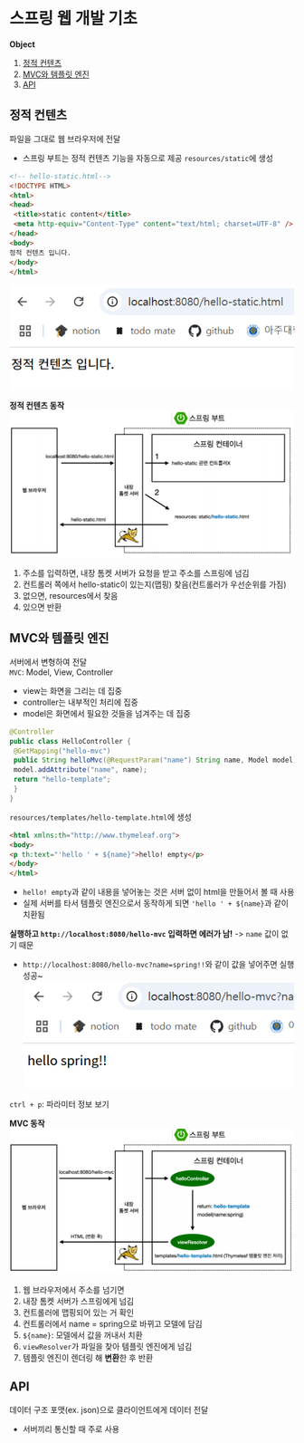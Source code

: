 # 스프링 웹 개발 기초

**Object**
1. [정적 컨텐츠](#정적-컨텐츠)
2. [MVC와 템플릿 엔진](#mvc와-템플릿-엔진)
3. [API](#api)

## 정적 컨텐츠
파일을 그대로 웹 브라우저에 전달
- 스프링 부트는 정적 컨텐츠 기능을 자동으로 제공
`resources/static`에 생성   
```html
<!-- hello-static.html-->
<!DOCTYPE HTML>
<html>
<head>
 <title>static content</title>
 <meta http-equiv="Content-Type" content="text/html; charset=UTF-8" />
</head>
<body>
정적 컨텐츠 입니다.
</body>
</html> 
```   
![alt text](img/web_1.png)

**정적 컨텐츠 동작**
![alt text](img/web_2.png)
1. 주소를 입력하면, 내장 톰켓 서버가 요청을 받고 주소를 스프링에 넘김
2. 컨트롤러 쪽에서 hello-static이 있는지(맵핑) 찾음(컨트롤러가 우선순위를 가짐)
3. 없으면, resources에서 찾음
4. 있으면 반환

## MVC와 템플릿 엔진
서버에서 변형하여 전달   
`MVC`: Model, View, Controller
- view는 화면을 그리는 데 집중
- controller는 내부적인 처리에 집중 
- model은 화면에서 필요한 것들을 넘겨주는 데 집중
```java
@Controller
public class HelloController {
 @GetMapping("hello-mvc")
 public String helloMvc(@RequestParam("name") String name, Model model) {
 model.addAttribute("name", name);
 return "hello-template";
 }
}
```
`resources/templates/hello-template.html`에 생성
```html
<html xmlns:th="http://www.thymeleaf.org">
<body>
<p th:text="'hello ' + ${name}">hello! empty</p>
</body>
</html>
```
- `hello! empty`과 같이 내용을 넣어놓는 것은 서버 없이 html을 만들어서 볼 때 사용
- 실제 서버를 타서 템플릿 엔진으로서 동작하게 되면 `'hello ' + ${name}`과 같이 치환됨

**실행하고 `http://localhost:8080/hello-mvc` 입력하면 에러가 남!** -> `name` 값이 없기 때문
- `http://localhost:8080/hello-mvc?name=spring!!`와 같이 값을 넣어주면 실행 성공~
![alt text](img/web_3.png)

`ctrl + p`: 파라미터 정보 보기

**MVC 동작**
![alt text](img/web_4.png)
1. 웹 브라우저에서 주소를 넘기면
2. 내장 톰켓 서버가 스프링에게 넘김
3. 컨트롤러에 맵핑되어 있는 거 확인
4. 컨트롤러에서 name = spring으로 바뀌고 모델에 담김
5. `${name}`: 모델에서 값을 꺼내서 치환
6. `viewResolver`가 파일을 찾아 템플릿 엔진에게 넘김 
7. 템플릿 엔진이 렌더링 해 **변환**한 후 반환

## API
데이터 구조 포맷(ex. json)으로 클라이언트에게 데이터 전달
- 서버끼리 통신할 때 주로 사용